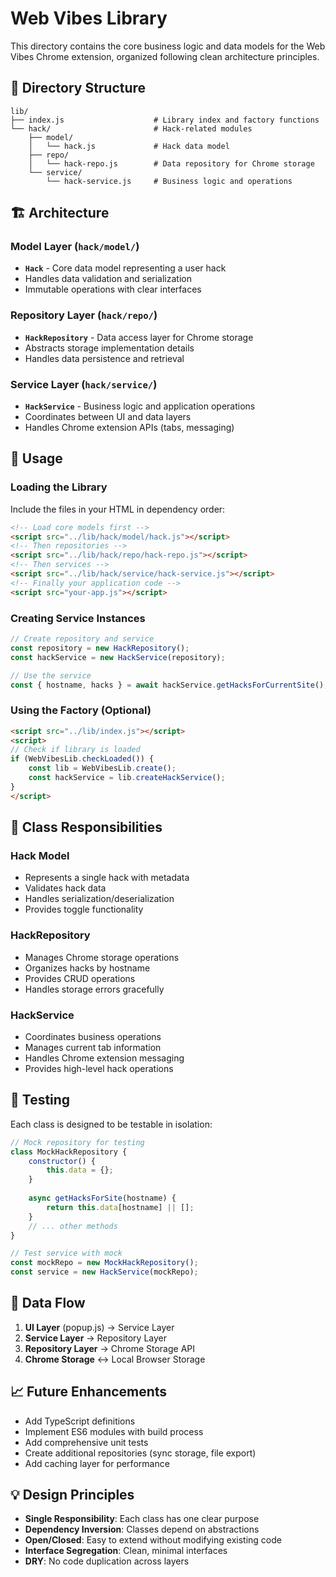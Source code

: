 # Web Vibes Library

This directory contains the core business logic and data models for the Web Vibes Chrome extension, organized following clean architecture principles.

## 📁 Directory Structure

```
lib/
├── index.js                    # Library index and factory functions
└── hack/                       # Hack-related modules
    ├── model/
    │   └── hack.js             # Hack data model
    ├── repo/
    │   └── hack-repo.js        # Data repository for Chrome storage
    └── service/
        └── hack-service.js     # Business logic and operations
```

## 🏗️ Architecture

### **Model Layer** (`hack/model/`)
- **`Hack`** - Core data model representing a user hack
- Handles data validation and serialization
- Immutable operations with clear interfaces

### **Repository Layer** (`hack/repo/`)
- **`HackRepository`** - Data access layer for Chrome storage
- Abstracts storage implementation details
- Handles data persistence and retrieval

### **Service Layer** (`hack/service/`)
- **`HackService`** - Business logic and application operations
- Coordinates between UI and data layers
- Handles Chrome extension APIs (tabs, messaging)

## 🔧 Usage

### Loading the Library

Include the files in your HTML in dependency order:

```html
<!-- Load core models first -->
<script src="../lib/hack/model/hack.js"></script>
<!-- Then repositories -->
<script src="../lib/hack/repo/hack-repo.js"></script>
<!-- Then services -->
<script src="../lib/hack/service/hack-service.js"></script>
<!-- Finally your application code -->
<script src="your-app.js"></script>
```

### Creating Service Instances

```javascript
// Create repository and service
const repository = new HackRepository();
const hackService = new HackService(repository);

// Use the service
const { hostname, hacks } = await hackService.getHacksForCurrentSite();
```

### Using the Factory (Optional)

```html
<script src="../lib/index.js"></script>
<script>
// Check if library is loaded
if (WebVibesLib.checkLoaded()) {
    const lib = WebVibesLib.create();
    const hackService = lib.createHackService();
}
</script>
```

## 📝 Class Responsibilities

### Hack Model
- Represents a single hack with metadata
- Validates hack data
- Handles serialization/deserialization
- Provides toggle functionality

### HackRepository
- Manages Chrome storage operations
- Organizes hacks by hostname
- Provides CRUD operations
- Handles storage errors gracefully

### HackService
- Coordinates business operations
- Manages current tab information
- Handles Chrome extension messaging
- Provides high-level hack operations

## 🧪 Testing

Each class is designed to be testable in isolation:

```javascript
// Mock repository for testing
class MockHackRepository {
    constructor() {
        this.data = {};
    }
    
    async getHacksForSite(hostname) {
        return this.data[hostname] || [];
    }
    // ... other methods
}

// Test service with mock
const mockRepo = new MockHackRepository();
const service = new HackService(mockRepo);
```

## 🔄 Data Flow

1. **UI Layer** (popup.js) → Service Layer
2. **Service Layer** → Repository Layer
3. **Repository Layer** → Chrome Storage API
4. **Chrome Storage** ↔ Local Browser Storage

## 📈 Future Enhancements

- Add TypeScript definitions
- Implement ES6 modules with build process
- Add comprehensive unit tests
- Create additional repositories (sync storage, file export)
- Add caching layer for performance

## 💡 Design Principles

- **Single Responsibility**: Each class has one clear purpose
- **Dependency Inversion**: Classes depend on abstractions
- **Open/Closed**: Easy to extend without modifying existing code
- **Interface Segregation**: Clean, minimal interfaces
- **DRY**: No code duplication across layers

